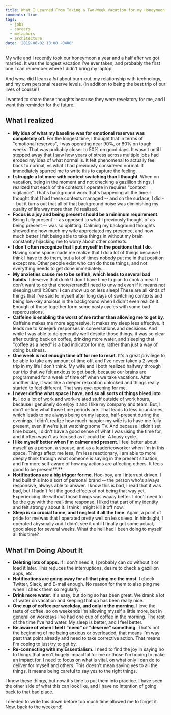 ```yaml
---
title: What I Learned From Taking a Two-Week Vacation for my Honeymoon
comments: true
tags:
  - jobs
  - careers
  - metaphors
  - architecture
date: '2019-06-02 10:00 -0400'
---
```

My wife and I recently took our honeymoon a year and a half after we got married. It was the longest vacation I've ever taken, and probably the first one I can remember where I didn't bring my laptop. 

And wow, did I learn a _lot_ about burn-out, my relationship with technology, and my own personal reserve levels. (in addition to being the best trip of our lives of course!)

I wanted to share these thoughts because they were revelatory for me, and I want this reminder for the future.

## What I realized

* **My idea of what my baseline was for emotional reserves was completely off.** For the longest time, I thought that in terms of "emotional reserves", I was operating near 90%, or 80% on tough weeks. That was probably closer to 50% on good days. It wasn't until I stepped away that I saw how years of stress across multiple jobs had eroded my idea of what normal is. It felt phenomenal to actually feel back to normal, vs what I had previously considered normal. It immediately spurred me to write this to capture the feeling.
* **I struggle a lot more with context switching than I thought**. When on vacation, being in the moment and not  checking a gazillion things, I realized that each of the contexts I operate in requires "context vigilance". That's background work that's happening all the time. I thought that I had these contexts managed -- and on the surface, I did -- but it turns out that all of that background noise was diminishing my quality of life way more than I'd realized.
* **Focus is a joy and being present should be a minimum requirement**. Being fully present -- as opposed to what I previously thought of as being present -- was so uplifting. Calming my background thoughts showed me how much my wife appreciated my presence, and how much better I felt being able to take things in without my brain constantly hijacking me to worry about other contexts. 
* **I don't often recognize that I put myself in the positions that I do**. Having some space made me realize that I do a lot of things because I think I have to do them, but a lot of times nobody put me in that position except me. Other people exist who can do those things, and not everything needs to get done immediately. 
* **My anxieties cause me to be selfish, which leads to several bad habits**. I deserve that drink! I don't have time to plan to cook a meal! I don't want to do that chore/errand! I need to unwind even if it means not sleeping until 1:30am! I can show up on less sleep! These are all kinds of things that I've said to myself after long days of switching contexts and being low-key anxious in the background when I didn't even realize it. Enough of those together form some nasty cycles with some bad repercussions. 
* **Caffeine is enabling the worst of me rather than allowing me to get by**. Caffeine makes me more aggressive. It makes my sleep less effective. It leads me to kneejerk responses in conversations and decisions. And while I was able to do generally well despite those things, it was so clear after cutting back on coffee, drinking more water, and sleeping that "coffee as a need" is a bad indicator for me, rather than just a way of doing business.
* **One week is not enough time off for me to reset**. It's a great privilege to be able to take any amount of time off, and I've never taken a 2-week trip in my life I don't think. My wife and I both realized halfway through our trip that we felt anxious to get back, because our brains are programmed for a week of time off when we take vacations. After another day, it was like a deeper relaxation unlocked and things really started to feel different. That was eye-opening for me.
* **I never define what space I have, and so all sorts of things bleed into it.** I do a lot of work and work-related stuff outside of work hours, because I genuinely do enjoy it and I like my company and team. But, I don't define what those time periods are. That leads to less boundaries, which leads to me always being on my laptop, half-present during the evenings. I didn't realize how much happier my wife is to have me fully present, even if we're just watching some TV. And because I didn't set time boxes, I didn't have a good sense of what I was using the time for, and it often wasn't as focused as it could be. A lousy cycle.
* **I like myself better when I'm calmer and present**. I feel better about myself as a person, a spouse, and as a leader/coworker when I'm in this space. Things affect me less, I'm less reactionary, I am able to more deeply think through what someone is saying in the present situation, and I'm more self-aware of how my actions are affecting others. It feels good to be present**.** 
* **Notifications are a big trigger for me**. Hoo-boy, am I interrupt driven. I had built this into a sort of personal brand -- the person who's always responsive, always able to answer. I know this is bad, I read that it was bad, but I hadn't felt the good effects of not being that way yet. Experiencing life without those things was waaay better. I don't need to be the guy with the real-time response. I liked that part of my identity and felt strongly about it. I think I might kill it off now.
* **Sleep is so crucial to me, and I neglect it all the time**. Again, a point of pride for me was that I operated pretty well on less sleep. In hindsight, I operated abysmally and I didn't see it until I finally got some actual, good sleep for several weeks. What the hell had I been doing to myself all this time? 

## What I'm Doing About It

* **Deleting lots of apps.** If I don't need it, I probably can do without it or load it later. This reduces the interruptions, desire to check a gazillion apps, etc.
* **Notifications are going away for all that ping me the most**. I check Twitter, Slack, and E-mail enough. No reason for them to also ping me when I check them so regularly.
* **Drink more water**. It's easy, but doing so has been great. We drank a lot of water on vacation and keeping that up has been really nice. 
* **One cup of coffee per weekday, and only in the morning**. I love the taste of coffee, so on weekends I'm allowing myself a little more, but in general on workdays I've had one cup of coffee in the morning. The rest of the time I've had water. My sleep is better, and I feel better.
* **Be aware of when I feel I "need" or "deserve" something**. That's not the beginning of me being anxious or overloaded, that means I'm way past that point already and need to take corrective action. That means I'm coping to just try to get by. 
* **Re-connecting with my Essentialism**. I need to find the joy in saying no to things that aren't hugely impactful for me or those I'm hoping to make an impact for. I need to focus on what is vital, on what only I can do to deliver for myself and others. This doesn't mean saying yes to all the things, it means being careful to say yes to the right things.

I know these things, but now it's time to put them into practice. I have seen the other side of what this can look like, and I have no intention of going back to that bad place.

I needed to write this down before too much time allowed me to forget it. Now, back to the weekend!
